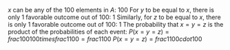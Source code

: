 $x$ can be any of the 100 elements in $A$: 100
For $y$ to be equal to $x$, there is only 1 favorable outcome out of 100: 1
Similarly, for $z$ to be equal to $x$, there is only 1 favorable outcome out of 100: 1
The probability that $x = y = z$ is the product of the probabilities of each event:
$P(x = y = z) = frac{100}{100} times frac{1}{100} = frac{1}{100}$
$P(x = y = z) = frac{1}{100 cdot 100}$
